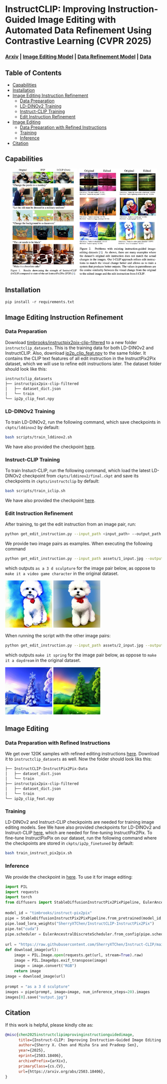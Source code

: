 # InstructCLIP: Improving Instruction-Guided Image Editing with Automated Data Refinement Using Contrastive Learning (CVPR 2025)

### [Arxiv](http://arxiv.org/abs/2503.18406) | [Image Editing Model](https://huggingface.co/SherryXTChen/InstructCLIP-InstructPix2Pix) | [Data Refinement Model](https://www.dropbox.com/scl/fo/nn9pykrkxuvykdmt6gmok/ALPoT3AqY_sbnD7d_dq3gNE?rlkey=dx6jjujqhnx3l9g9vsz4cibsj&st=892mjrq2&dl=0) | [Data](https://huggingface.co/datasets/SherryXTChen/InstructCLIP-InstructPix2Pix-Data)

## Table of Contents
- [Capabilities](#capabilities)
- [Installation](#installation)
- [Image Editing Instruction Refinement](#image-editing-instruction-refinement)
    - [Data Preparation](#data-preparation)
    - [LD-DINOv2 Training](#ld-dinov2-training)
    - [Instruct-CLIP Training](instruct-clip-training)
    - [Edit Instruction Refinement](#edit-instruction-refinement)
- [Image Editing](#image-editing)
    - [Data Preparation with Refined Instructions](#data-preparation-with-refined-instructions)
    - [Training](#training)
    - [Inference](#inference)
- [Citation](#citation)

## Capabilities

<p align="center">
  <img src="https://github.com/SherryXTChen/Instruct-CLIP/blob/main/assets/teaser_1.png" alt="Figure 1" width="43%">
  <img src="https://github.com/SherryXTChen/Instruct-CLIP/blob/main/assets/teaser_2.png" alt="Figure 2" width="50%">
</p>

## Installation
```
pip install -r requirements.txt
```

## Image Editing Instruction Refinement

### Data Preparation
Download [timbrooks/instructpix2pix-clip-filtered](https://huggingface.co/datasets/timbrooks/instructpix2pix-clip-filtered) to a new folder `instructclip_datasets`. This is the training data for both LD-DINOv2 and InstructCLIP. Also, download [ip2p_clip_feat.npy](https://www.dropbox.com/scl/fo/id2ow98wqhc38x6csjmxe/AC3SmN-0klY-C6yuZMSd_ic?rlkey=o7mmbh1x60br2y8l3fas2eag2&st=22mqu2si&dl=0) to the same folder. It contains the CLIP text features of all edit instruction in the InstructPix2Pix dataset, which we will use to refine edit instructions later. The dataset folder should look like this:
```
instructclip_datasets
├── instructpix2pix-clip-filtered
│   ├── dataset_dict.json
│   └── train
└── ip2p_clip_feat.npy
```

### LD-DINOv2 Training 

To train LD-DINOv2, run the following command, which save checkpoints in `ckpts/lddinov2` by default:
```bash
bash scripts/train_lddinov2.sh
```
We have also provided the checkpoint [here](https://www.dropbox.com/scl/fo/nn9pykrkxuvykdmt6gmok/ALPoT3AqY_sbnD7d_dq3gNE?rlkey=dx6jjujqhnx3l9g9vsz4cibsj&st=892mjrq2&dl=0).

### Instruct-CLIP Training

To train Instuct-CLIP, run the following command, which load the latest LD-DINOv2 checkpoint from `ckpts/lddinov2/final.ckpt` and save its checkpoints in `ckpts/instructclip` by default:
```bash
bash scripts/train_iclip.sh
```
We have also provided the checkpoint [here](https://www.dropbox.com/scl/fo/nn9pykrkxuvykdmt6gmok/ALPoT3AqY_sbnD7d_dq3gNE?rlkey=dx6jjujqhnx3l9g9vsz4cibsj&st=892mjrq2&dl=0).

### Edit Instruction Refinement

After training, to get the edit instruction from an image pair, run:
```bash
python get_edit_instruction.py --input_path <input_path> --output_path <output_path>
```

We provide two image pairs as examples. When executing the following command
```bash
python get_edit_instruction.py --input_path assets/1_input.jpg --output_path assets/1_output.jpg
```
which outputs `as a 3 d sculpture` for the image pair below, as oppose to `make it a video game character` in the original dataset.

<p align="left">
  <img src="https://github.com/SherryXTChen/Instruct-CLIP/blob/main/assets/1_input.jpg" width="30%">
  <img src="https://github.com/SherryXTChen/Instruct-CLIP/blob/main/assets/1_output.jpg" width="30%">
</p>

When running the script with the other image pairs:
```bash
python get_edit_instruction.py --input_path assets/2_input.jpg --output_path assets/2_output.jpg
```
which outputs `make it spring` for the image pair below, as oppose to `make it a daydream` in the original dataset. 

<p align="left">
  <img src="https://github.com/SherryXTChen/Instruct-CLIP/blob/main/assets/2_input.jpg" width="30%">
  <img src="https://github.com/SherryXTChen/Instruct-CLIP/blob/main/assets/2_output.jpg" width="30%">
</p>

## Image Editing

### Data Preparation with Refined Instructions
We get over 120K samples with refined editing instructions [here](https://huggingface.co/datasets/SherryXTChen/InstructCLIP-InstructPix2Pix-Data). Download it to `instructclip_datasets` as well. Now the folder should look liks this:
```
├── InstructCLIP-InstructPix2Pix-Data
│   ├── dataset_dict.json
│   └── train
├── instructpix2pix-clip-filtered
│   ├── dataset_dict.json
│   └── train
└── ip2p_clip_feat.npy
```

### Training

LD-DINOv2 and Instruct-CLIP checkpoints are needed for training image editing models. See 
We have also provided checkpoints for LD-DINOv2 and Instruct-CLIP [here](https://www.dropbox.com/scl/fo/nn9pykrkxuvykdmt6gmok/ALPoT3AqY_sbnD7d_dq3gNE?rlkey=dx6jjujqhnx3l9g9vsz4cibsj&st=892mjrq2&dl=0), which are needed for fine-tuning InstructPix2Pix. To fine-tune InstructPixPix on our dataset, run the following command where the checkpoints are stored in `ckpts/ip2p_finetuned` by default:
```bash
bash train_instruct_pix2pix.sh
```

### Inference

We provide the checkpoint in [here](https://huggingface.co/SherryXTChen/InstructCLIP-InstructPix2Pix). To use it for image editing:

```python
import PIL
import requests
import torch
from diffusers import StableDiffusionInstructPix2PixPipeline, EulerAncestralDiscreteScheduler

model_id = "timbrooks/instruct-pix2pix"
pipe = StableDiffusionInstructPix2PixPipeline.from_pretrained(model_id, torch_dtype=torch.float16)
pipe.load_lora_weights("SherryXTChen/InstructCLIP-InstructPix2Pix")
pipe.to("cuda")
pipe.scheduler = EulerAncestralDiscreteScheduler.from_config(pipe.scheduler.config)

url = "https://raw.githubusercontent.com/SherryXTChen/Instruct-CLIP/main/assets/1_input.jpg"
def download_image(url):
    image = PIL.Image.open(requests.get(url, stream=True).raw)
    image = PIL.ImageOps.exif_transpose(image)
    image = image.convert("RGB")
    return image
image = download_image(url)

prompt = "as a 3 d sculpture"
images = pipe(prompt, image=image, num_inference_steps=20).images
images[0].save("output.jpg")
```

## Citation
If this work is helpful, please kindly cite as:
```bibtex
@misc{chen2025instructclipimprovinginstructionguidedimage,
      title={Instruct-CLIP: Improving Instruction-Guided Image Editing with Automated Data Refinement Using Contrastive Learning}, 
      author={Sherry X. Chen and Misha Sra and Pradeep Sen},
      year={2025},
      eprint={2503.18406},
      archivePrefix={arXiv},
      primaryClass={cs.CV},
      url={https://arxiv.org/abs/2503.18406}, 
}
```
